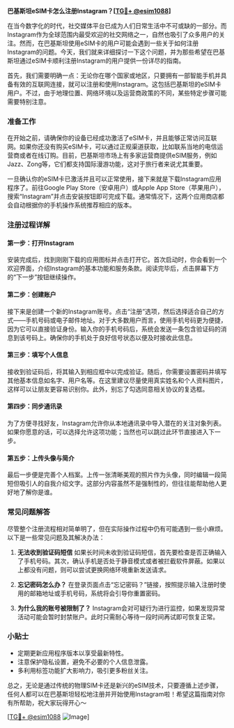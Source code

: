 **巴基斯坦eSIM卡怎么注册Instagram？[[TG💪+ @esim1088](https://t.me/s/esim1088)]**

在当今数字化的时代，社交媒体平台已成为人们日常生活中不可或缺的一部分。而Instagram作为全球范围内最受欢迎的社交网络之一，自然也吸引了众多用户的关注。然而，在巴基斯坦使用eSIM卡的用户可能会遇到一些关于如何注册Instagram的问题。今天，我们就来详细探讨一下这个问题，并为那些希望在巴基斯坦通过eSIM卡顺利注册Instagram的用户提供一份详尽的指南。

首先，我们需要明确一点：无论你在哪个国家或地区，只要拥有一部智能手机并具备有效的互联网连接，就可以注册和使用Instagram。这包括巴基斯坦的eSIM卡用户。不过，由于地理位置、网络环境以及运营商政策的不同，某些特定步骤可能需要特别注意。

### 准备工作

在开始之前，请确保你的设备已经成功激活了eSIM卡，并且能够正常访问互联网。如果你还没有购买eSIM卡，可以通过正规渠道获取，比如联系当地的电信运营商或者在线订购。目前，巴基斯坦市场上有多家运营商提供eSIM服务，例如Jazz、Zong等，它们都支持国际漫游功能，这对于旅行者来说尤其重要。

一旦确认你的eSIM卡已激活并且可以正常使用，接下来就是下载Instagram应用程序了。前往Google Play Store（安卓用户）或Apple App Store（苹果用户），搜索“Instagram”并点击安装按钮即可完成下载。通常情况下，这两个应用商店都会自动根据你的手机操作系统推荐相应的版本。

### 注册过程详解

#### 第一步：打开Instagram
安装完成后，找到刚刚下载的应用图标并点击打开它。首次启动时，你会看到一个欢迎界面，介绍Instagram的基本功能和服务条款。阅读完毕后，点击屏幕下方的“下一步”按钮继续操作。

#### 第二步：创建账户
接下来是创建一个新的Instagram账号。点击“注册”选项，然后选择适合自己的方式——手机号码或电子邮件地址。对于大多数用户而言，使用手机号码更为便捷，因为它可以直接验证身份。输入你的手机号码后，系统会发送一条包含验证码的消息到该号码上。确保你的手机处于良好信号状态以便及时接收此信息。

#### 第三步：填写个人信息
接收到验证码后，将其输入到相应框中以完成验证。随后，你需要设置密码并填写其他基本信息如名字、用户名等。在这里建议尽量使用真实姓名和个人资料图片，这样可以让朋友更容易识别你。此外，别忘了勾选同意相关协议的复选框。

#### 第四步：同步通讯录
为了方便寻找好友，Instagram允许你从本地通讯录中导入潜在的关注对象列表。如果你愿意的话，可以选择允许这项功能；当然也可以跳过此环节直接进入下一步。

#### 第五步：上传头像与简介
最后一步便是完善个人档案。上传一张清晰美观的照片作为头像，同时编辑一段简短但吸引人的自我介绍文字。这部分内容虽然不是强制性的，但往往能帮助他人更好地了解你是谁。

### 常见问题解答

尽管整个注册流程相对简单明了，但在实际操作过程中仍有可能遇到一些小麻烦。以下是一些常见问题及其解决办法：

1. **无法收到验证码短信**
   如果长时间未收到验证码短信，首先要检查是否正确输入了手机号码。其次，确认手机是否处于静音模式或者被拦截软件屏蔽。如果以上都没有问题，则可以尝试更换网络环境重新发送请求。

2. **忘记密码怎么办？**
   在登录页面点击“忘记密码？”链接，按照提示输入注册时使用的邮箱地址或手机号码，系统将会引导你重置密码。

3. **为什么我的账号被限制了？**
   Instagram会对可疑行为进行监控，如果发现异常活动可能会暂时封禁账户。此时只需耐心等待一段时间再试即可恢复正常。

### 小贴士

- 定期更新应用程序版本以享受最新特性。
- 注意保护隐私设置，避免不必要的个人信息泄露。
- 多利用标签功能扩大影响力，吸引更多粉丝关注。

总之，无论是通过传统的物理SIM卡还是新兴的eSIM技术，只要遵循上述步骤，任何人都可以在巴基斯坦轻松地注册并开始使用Instagram啦！希望这篇指南对你有所帮助，祝大家玩得开心～

[[TG💪+ @esim1088](https://t.me/s/esim1088) ![Image](https://i.postimg.cc/4NQfJmqS/Snipaste-2025-05-13-00-14-12.png)]